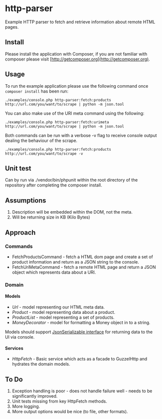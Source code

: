 # http-parser
Example HTTP parser to fetch and retrieve information about remote HTML pages.

## Install

Please install the application with Composer, if you are not familiar with composer please visit [http://getcomposer.org](http://getcomposer.org).

## Usage

To run the example application please use the following command once `composer install` has been run:

`./examples/console.php http-parser:fetch:products http://url.com/you/want/to/scrape | python -m json.tool`

You can also make use of the URI meta command using the following:

`./examples/console.php http-parser:fetch:urimeta http://url.com/you/want/to/scrape | python -m json.tool`

Both commands can be run with a verbose -v flag to receive console output dealing the behaviour of the scrape.

`./examples/console.php http-parser:fetch:products http://url.com/you/want/to/scrape -v`


## Unit test

Can by run via ./vendor/bin/phpunit within the root directory of the repository after completing the composer install.

## Assumptions

1. Description will be embedded within the DOM, not the <head> meta.
2. Will be returning size in KB (Kilo Bytes)

## Approach

### Commands

* FetchProductsCommand - fetch a HTML dom page and create a set of product information and return as a JSON string to the console.
* FetchUriMetaCommand - fetch a remote HTML page and return a JSON object which represents data about a URI.

### Domain

#### Models

* *Url* - model representing our HTML meta data.
* *Product* - model representing data about a product.
* *ProductList* - model representing a set of products.
* *MoneyDecorator* - model for formatting a Money object in to a string.

Models should support [JsonSerializable interface](http://php.net/manual/en/class.jsonserializable.php) for returning data to the UI via console.

#### Services

* *HttpFetch* - Basic service which acts as a facade to GuzzelHttp and hydrates the domain models.

## To Do

1. Exception handling is poor - does not handle failure well - needs to be significantly improved.
2. Unit tests missing from key HttpFetch methods.
3. More logging.
4. More output options would be nice (to file, other formats).

